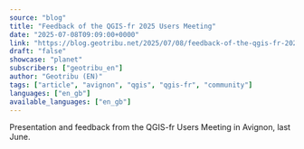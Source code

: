 ```yaml
---
source: "blog"
title: "Feedback of the QGIS-fr 2025 Users Meeting"
date: "2025-07-08T09:09:00+0000"
link: "https://blog.geotribu.net/2025/07/08/feedback-of-the-qgis-fr-2025-users-meeting/?utm_source=rss-feed&utm_medium=RSS&utm_campaign=feed-syndication"
draft: "false"
showcase: "planet"
subscribers: ["geotribu_en"]
author: "Geotribu (EN)"
tags: ["article", "avignon", "qgis", "qgis-fr", "community"]
languages: ["en_gb"]
available_languages: ["en_gb"]
---
```


Presentation and feedback from the QGIS-fr Users Meeting in Avignon, last June.
